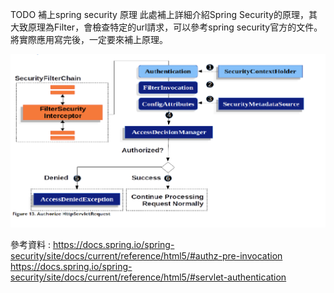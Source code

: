 
TODO 補上spring security 原理
此處補上詳細介紹Spring Security的原理，其大致原理為Filter，會檢查特定的url請求，可以參考spring security官方的文件。
將實際應用寫完後，一定要來補上原理。

![Authorize_HttpServletRequest](./picture/02_Authorize_HttpServletRequest.png)

參考資料 : https://docs.spring.io/spring-security/site/docs/current/reference/html5/#authz-pre-invocation
https://docs.spring.io/spring-security/site/docs/current/reference/html5/#servlet-authentication